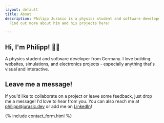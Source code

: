 ```yaml
---
layout: default
title: About
description: Philipp Jurasic is a physics student and software developer from Germany.
  Find out more about him and his projects here!

---
```

## Hi, I'm Philipp! <span class="waveHand">👋🏻</span>

A physics student and software developer from Germany. I love building websites, simulations, and electronics projects - especially anything that's visual and interactive.

## Leave me a message!

If you'd like to collaborate on a project or leave some feedback, just drop me a message! I'd love to hear from you. You can also reach me at [philipp@jurasic.dev](mailto:philipp@jurasic.dev "Contact email") or add me on [LinkedIn](https://www.linkedin.com/in/philipp-jurasic)!

{% include contact_form.html %}